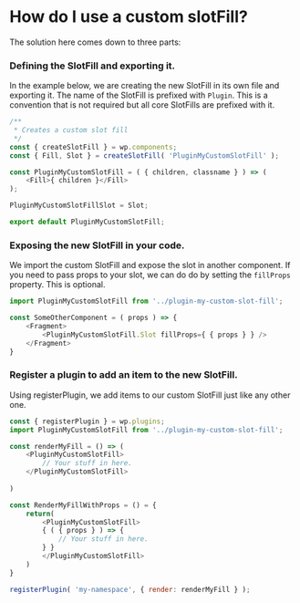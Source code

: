 # How do I use a custom slotFill?

The solution here comes down to three parts:

### Defining the SlotFill and exporting it.

In the example below, we are creating the new SlotFill in its own file and exporting it.
The name of the SlotFill is prefixed with `Plugin`. This is a convention that is not required but all core SlotFills are prefixed with it.
```js
/**
 * Creates a custom slot fill
 */
const { createSlotFill } = wp.components;
const { Fill, Slot } = createSlotFill( 'PluginMyCustomSlotFill' );

const PluginMyCustomSlotFill = ( { children, classname } ) => (
	<Fill>{ children }</Fill>
);

PluginMyCustomSlotFillSlot = Slot;

export default PluginMyCustomSlotFill;
```

### Exposing the new SlotFill in your code.

We import the custom SlotFill and expose the slot in another component.
If you need to pass props to your slot, we can do do by setting the `fillProps` property. This is optional.
```js
import PluginMyCustomSlotFill from '../plugin-my-custom-slot-fill';

const SomeOtherComponent = ( props ) => {
    <Fragment>
        <PluginMyCustomSlotFill.Slot fillProps={ { props } } />
    </Fragment>
}
```
### Register a plugin to add an item to the new SlotFill.

Using registerPlugin, we add items to our custom SlotFill just like any other one.

```js
const { registerPlugin } = wp.plugins;
import PluginMyCustomSlotFill from '../plugin-my-custom-slot-fill';

const renderMyFill = () => (
    <PluginMyCustomSlotFill>
        // Your stuff in here.
    </PluginMyCustomSlotFill>
   
)

const RenderMyFillWithProps = () = {
    return(
        <PluginMyCustomSlotFill>
        { ( { props } ) => {
            // Your stuff in here.
        } } 
        </PluginMyCustomSlotFill>
    )
}

registerPlugin( 'my-namespace', { render: renderMyFill } );
```
